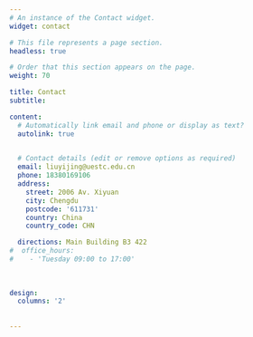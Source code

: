 ```yaml
---
# An instance of the Contact widget.
widget: contact

# This file represents a page section.
headless: true

# Order that this section appears on the page.
weight: 70

title: Contact
subtitle:

content:
  # Automatically link email and phone or display as text?
  autolink: true

 
  # Contact details (edit or remove options as required)
  email: liuyijing@uestc.edu.cn
  phone: 18380169106
  address:
    street: 2006 Av. Xiyuan
    city: Chengdu
    postcode: '611731'
    country: China
    country_code: CHN

  directions: Main Building B3 422
#  office_hours:
#    - 'Tuesday 09:00 to 17:00'
 
 
 
design:
  columns: '2'
  
  
---
```

